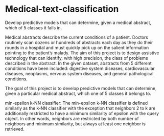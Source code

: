 # Medical-text-classification
Develop predictive models that can determine, given a medical abstract, which of 5 classes it falls in.

Medical abstracts describe the current conditions of a patient. Doctors routinely scan dozens or hundreds of abstracts each day 
as they do their rounds in a hospital and must quickly pick up on the salient information pointing to the patient’s malady. The 
aim of this project is to design assistive technology that can identify, with high precision, the class of problems described 
in the abstract. In the given dataset, abstracts from 5 different conditions have been included: digestive system diseases, 
cardiovascular diseases, neoplasms, nervous system diseases, and general pathological conditions.

The goal of this project is to develop predictive models that can determine, given a particular medical abstract, which one of 
5 classes it belongs to.

min-epsilon k-NN classifier:
  The min-epsilon k-NN classifier is defined similarly as the k-NN classifier with the exception that neighbors 2 to k are 
additionally restricted to have a minimum similarity of epsilon with the query object. In other words, neighbors are restricted 
by both number of neighbors and minimum similarity, but always at least one neighbor is retrieved.
